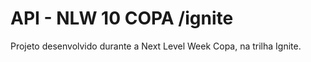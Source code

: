 # API - NLW 10 COPA /ignite

Projeto desenvolvido durante a Next Level Week Copa, na trilha Ignite.
